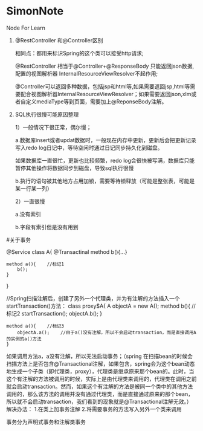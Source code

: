 # SimonNote
Node For Learn

1. @RestController 和@Controller区别

   相同点：都用来标识Spring的这个类可以接受http请求;
   
   @RestController 相当于@Controller+@ResponseBody 只能返回json数据,配置的视图解析器 InternalResourceViewResolver不起作用;
   
   
   @Controller可以返回多种数据，包括jsp和html等,如果需要返回jsp,html等需要配合视图解析器InternalResourceViewResolver；如果需要返回json,xlm或者自定义mediaType等到页面，需要加上@ReponseBody注解。

2. SQL执行很慢可能原因整理

   1）一般情况下很正常，偶尔慢；
   
      a.数据库insert或者updat数据时，一般现在内存中更新，更新后会把更新记录写入redo log日记中，等待空闲时通过日记同步持久化到磁盘。
      
      如果数据库一直很忙，更新也比较频繁，redo log会很快被写满，数据库只能暂停其他操作将数据同步到磁盘，导致sql执行很慢
      
      b.执行的语句被其他地方占用加锁，需要等待锁释放（可能是整张表，可能是某一行某一列）
      
   2）一直很慢
   
      a.没有索引
      
      b.字段有索引但是没有用到
      
  #关于事务
   
      
@Service
class A{
    @Transactinal
    method b(){...}
    
    method a(){    //标记1
        b();
    }
}
 
//Spring扫描注解后，创建了另外一个代理类，并为有注解的方法插入一个startTransaction()方法：
class proxy$A{
    A objectA = new A();
    method b(){    //标记2
        startTransaction();
        objectA.b();
    }
 
    method a(){    //标记3
        objectA.a();    //由于a()没有注解，所以不会启动transaction，而是直接调用A的实例的a()方法
    }

如果调用方法a，a没有注解，所以无法启动事务；（spring 在扫描bean的时候会扫描方法上是否包含@Transactional注解，如果包含，spring会为这个bean动态地生成一个子类（即代理类，proxy），代理类是继承原来那个bean的。此时，当这个有注解的方法被调用的时候，实际上是由代理类来调用的，代理类在调用之前就会启动transaction。然而，如果这个有注解的方法是被同一个类中的其他方法调用的，那么该方法的调用并没有通过代理类，而是直接通过原来的那个bean，所以就不会启动transaction，我们看到的现象就是@Transactional注解无效。）
解决办法：
1.在类上加事务注解
2.将需要事务的方法写入另外一个类来调用

事务分为声明式事务和注解类事务
